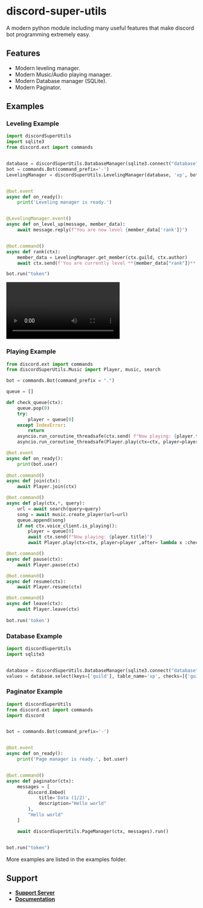 discord-super-utils
==========

A modern python module including many useful features that make discord bot programming extremely easy.

Features
-------------

- Modern leveling manager.
- Modern Music/Audio playing manager.
- Modern Database manager (SQLite).
- Modern Paginator.

Examples
--------------

### Leveling Example ###

```py
import discordSuperUtils
import sqlite3
from discord.ext import commands


database = discordSuperUtils.DatabaseManager(sqlite3.connect("database"))
bot = commands.Bot(command_prefix='-')
LevelingManager = discordSuperUtils.LevelingManager(database, 'xp', bot)


@bot.event
async def on_ready():
    print('Leveling manager is ready.')


@LevelingManager.event()
async def on_level_up(message, member_data):
    await message.reply(f"You are now level {member_data['rank']}")


@bot.command()
async def rank(ctx):
    member_data = LevelingManager.get_member(ctx.guild, ctx.author)
    await ctx.send(f'You are currently level **{member_data["rank"]}**, with **{member_data["xp"]}** XP.')

bot.run("token")
```

![Leveling Manager Example](https://thumbs.gfycat.com/ReadyUntriedChick-mobile.mp4)

### Playing Example ### 

```py
from discord.ext import commands
from discordSuperUtils.Music import Player, music, search

bot = commands.Bot(command_prefix = ".")

queue = []

def check_queue(ctx):
    queue.pop(0)
    try:
        player = queue[0]
    except IndexError:
        return
    asyncio.run_coroutine_threadsafe(ctx.send( f"Now playing: {player.title}"), bot.loop)    #await can be used but the function isnt async
    asyncio.run_coroutine_threadsafe(Player.play(ctx=ctx, player=player ,after= lambda x :check_queue(ctx)), bot.loop)

@bot.event
async def on_ready():
    print(bot.user)
    
@bot.command()
async def join(ctx):
    await Player.join(ctx)

@bot.command()
async def play(ctx,*, query):
    url = await search(query=query)
    song = await music.create_player(url=url)
    queue.append(song)
    if not ctx.voice_client.is_playing():
        player = queue[0]
        await ctx.send(f"Now playing: {player.title}")
        await Player.play(ctx=ctx, player=player ,after= lambda x :check_queue(ctx))

@bot.command()
async def pause(ctx):
    await Player.pause(ctx)

@bot.command()
async def resume(ctx):
    await Player.resume(ctx)

@bot.command()
async def leave(ctx):
    await Player.leave(ctx)
    
bot.run('token')
```

### Database Example ###

```py
import discordSuperUtils
import sqlite3


database = discordSuperUtils.DatabaseManager(sqlite3.connect("database"))
values = database.select(keys=['guild'], table_name='xp', checks=[{'guild': 1}], fetchall=True) 
```

### Paginator Example ###  

```py
import discordSuperUtils
from discord.ext import commands
import discord


bot = commands.Bot(command_prefix='-')


@bot.event
async def on_ready():
    print('Page manager is ready.', bot.user)


@bot.command()
async def paginator(ctx):
    messages = [
        discord.Embed(
            title='Data (1/2)',
            description="Hello world"
        ),
        "Hello world"
    ]

    await discordSuperUtils.PageManager(ctx, messages).run()


bot.run("token")
```

More examples are listed in the examples folder.

Support
--------------

- **[Support Server](https://discord.gg/C5qwFtCRgJ)**
- **[Documentation](https://discord-super-utils.gitbook.io/discord-super-utils/)**
